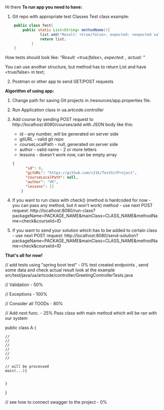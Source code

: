 Hi there
**To run app you need to have:**
1. Git repo with appropriate test Classes
Test class example:
```java
    public class Test{
        public static List<String> methodName(){
                list.add("Result: <true/false>, expected: <expected value>, actual: <actual_value>");
                return list;
            }   
    }
```    
How tests should look like:
_"Result: <true/false>, expected: <expected value>, actual: <actual value>"_
    
You can use another structure, but method has to return List<String>
and have <true/false> in text;

2. Postman or other app to send GET/POST requests

**Algorithm of using app:**
1. Change path for saving Git projects in /resources/app.properties file.
2. Run Application class in ua.artcode.controller
3. Add course by sending POST request to http://localhost:8080/courses/add with JSON body like this:
     * id - any number, will be generated on server side
     * gitURL - valid git repo
     * courseLocalPath - null, generated on server side
     * author - valid name - 2 or more letters
     * lessons - doesn't work now, can be empty array
    ```json
    {
          "id": 0, 
          "gitURL": "https://github.com/v21k/TestGitProject", 
          "courseLocalPath": null, 
          "author": "VK", 
          "lessons": [] 
        }
     ```
4. If you want to run class with check() (method is hardcoded for now - you
can pass any method, but it won't work) method - use next POST request:
http://localhost:8080/run-class?packageName=PACKAGE_NAME&mainClass=CLASS_NAME&methodName=check&courseId=ID

5. If you want to send your solution which has to be added to certain class - use next POST request:
http://localhost:8080/send-solution?packageName=PACKAGE_NAME&mainClass=CLASS_NAME&methodName=check&courseId=ID
    
**That's all for now!**
  
// add tests using "spring boot test" - 0%
    test created endpoints , send some data and check actual result
    look at the example src/test/java/ua/artcode/controller/GreetingControllerTests.java
    
    
// Validation - 50%

// Exceptions - 100%

// Consider all TOODs - 80%

// Add next func. - 25%
Pass class with main method which will be ran with our system

public class A {

    //
    //
    // 
    //
    //
    //

    // will be processed
    main(...){
        
    
    }



}


// see how to connect swagger to the project - 0%